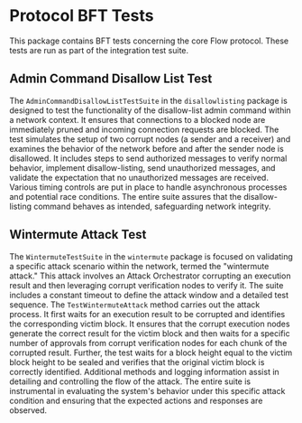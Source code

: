 # Protocol BFT Tests
This package contains BFT tests concerning the core Flow protocol. These tests are run as part of the integration test suite.


## Admin Command Disallow List Test
The `AdminCommandDisallowListTestSuite` in the `disallowlisting` package is designed to test the functionality of the disallow-list admin command within a network context. 
It ensures that connections to a blocked node are immediately pruned and incoming connection requests are blocked.
The test simulates the setup of two corrupt nodes (a sender and a receiver) and examines the behavior of the network before and after the sender node is disallowed. 
It includes steps to send authorized messages to verify normal behavior, implement disallow-listing, send unauthorized messages, and validate the expectation that no unauthorized messages are received. 
Various timing controls are put in place to handle asynchronous processes and potential race conditions. 
The entire suite assures that the disallow-listing command behaves as intended, safeguarding network integrity.

## Wintermute Attack Test
The `WintermuteTestSuite` in the `wintermute` package is focused on validating a specific attack scenario within the network, termed the "wintermute attack." 
This attack involves an Attack Orchestrator corrupting an execution result and then leveraging corrupt verification nodes to verify it.
The suite includes a constant timeout to define the attack window and a detailed test sequence.
The `TestWintermuteAttack` method carries out the attack process. 
It first waits for an execution result to be corrupted and identifies the corresponding victim block. 
It ensures that the corrupt execution nodes generate the correct result for the victim block and then waits for a specific number of approvals from corrupt verification nodes for each chunk of the corrupted result.
Further, the test waits for a block height equal to the victim block height to be sealed and verifies that the original victim block is correctly identified. 
Additional methods and logging information assist in detailing and controlling the flow of the attack.
The entire suite is instrumental in evaluating the system's behavior under this specific attack condition and ensuring that the expected actions and responses are observed.